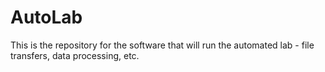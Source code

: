 # AutoLab

This is the repository for the software that will run the automated lab - file transfers, data processing, etc.
